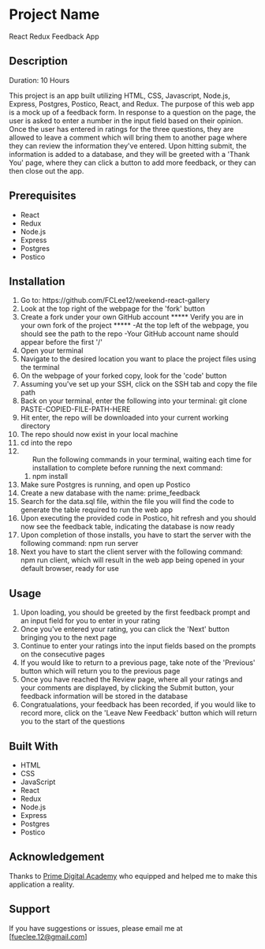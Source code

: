 # Project Name

React Redux Feedback App

## Description

Duration: 10 Hours

This project is an app built utilizing HTML, CSS, Javascript, Node.js, Express, Postgres, Postico, React, and Redux. The purpose of this web app is a mock up of a feedback form. In response to a question on the page, the user is asked to enter a number in the input field based on their opinion. Once the user has entered in ratings for the three questions, they are allowed to leave a comment which will bring them to another page where they can review the information they've entered. Upon hitting submit, the information is added to a database, and they will be greeted with a 'Thank You' page, where they can click a button to add more feedback, or they can then close out the app.

## Prerequisites
<ul>
    <li>React</li>
    <li>Redux</li>
    <li>Node.js</li>
    <li>Express</li>
    <li>Postgres</li>
    <li>Postico</li>
</ul>

## Installation
<ol>
    <li>Go to: https://github.com/FCLee12/weekend-react-gallery</li>
    <li>Look at the top right of the webpage for the 'fork' button</li>
    <li>Create a fork under your own GitHub account ***** Verify you are in your own fork of the project ***** -At the top left of the webpage, you should see the path to the repo -Your GitHub account name should appear before the first '/'</li>
    <li>Open your terminal</li>
    <li>Navigate to the desired location you want to place the project files using the terminal</li>
    <li>On the webpage of your forked copy, look for the 'code' button</li>
    <li>Assuming you've set up your SSH, click on the SSH tab and copy the file path</li>
    <li>Back on your terminal, enter the following into your terminal: git clone PASTE-COPIED-FILE-PATH-HERE</li>
    <li>Hit enter, the repo will be downloaded into your current working directory</li>
    <li>The repo should now exist in your local machine</li>
    <li>cd into the repo</li>
    <li>
        <ol>Run the following commands in your terminal, waiting each time for installation to complete before running the next command:
            <li>npm install</li>
        </ol>
    </li>
    <li>Make sure Postgres is running, and open up Postico</li>
    <li>Create a new database with the name: prime_feedback</li>
    <li>Search for the data.sql file, within the file you will find the code to generate the table required to run the web app</li>
    <li>Upon executing the provided code in Postico, hit refresh and you should now see the feedback table, indicating the database is now ready</li>
    <li>Upon completion of those installs, you have to start the server with the following command: npm run server</li>
    <li>Next you have to start the client server with the following command: npm run client, which will result in the web app being opened in your default browser, ready for use</li>
</ol>

## Usage
<ol>
    <li>Upon loading, you should be greeted by the first feedback prompt and an input field for you to enter in your rating</li>
    <li>Once you've entered your rating, you can click the 'Next' button bringing you to the next page</li>
    <li>Continue to enter your ratings into the input fields based on the prompts on the consecutive pages</li>
    <li>If you would like to return to a previous page, take note of the 'Previous' button which will return you to the previous page</li>
    <li>Once you have reached the Review page, where all your ratings and your comments are displayed, by clicking the Submit button, your feedback information will be stored in the database</li>
    <li>Congratualations, your feedback has been recorded, if you would like to record more, click on the 'Leave New Feedback' button which will return you to the start of the questions</li>
</ol>

## Built With
<ul>
    <li>HTML</li>
    <li>CSS</li>
    <li>JavaScript</li>
    <li>React</li>
    <li>Redux</li>
    <li>Node.js</li>
    <li>Express</li>
    <li>Postgres</li>
    <li>Postico</li>
</ul>

## Acknowledgement
Thanks to [Prime Digital Academy](www.primeacademy.io) who equipped and helped me to make this application a reality.

## Support
If you have suggestions or issues, please email me at [fueclee.12@gmail.com]
